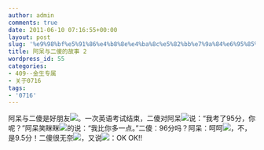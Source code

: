 ```yaml
---
author: admin
comments: true
date: 2011-06-10 07:16:55+00:00
layout: post
slug: '%e9%98%bf%e5%91%86%e4%b8%8e%e4%ba%8c%e5%82%bb%e7%9a%84%e6%95%85%e4%ba%8b-2'
title: 阿呆与二傻的故事 2
wordpress_id: 55
categories:
- 409--金生专属
- 关于0716
tags:
- '0716'
---
```


阿呆与二傻是好朋友![](http://ctc.qzs.qq.com/qzone/em/e181.gif)。一次英语考试结束，二傻对阿呆![](http://ctc.qzs.qq.com/qzone/em/e100.gif)说：“我考了95分，你呢？”阿呆笑眯眯![](http://ctc.qzs.qq.com/qzone/em/e112.gif)的说：“我比你多一点。”二傻：96分吗？阿呆：呵呵![](http://ctc.qzs.qq.com/qzone/em/e113.gif)，不，是9.5分！二傻很无奈![](http://ctc.qzs.qq.com/qzone/em/e127.gif)，又说![](http://ctc.qzs.qq.com/qzone/em/e120.gif)：OK OK!!
